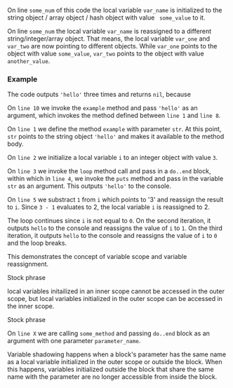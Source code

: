 <!--Initialization-->

On line `some_num` of this code the local variable `var_name` is initialized to the string object / array object / hash object with value ` some_value` to it. 

On line `some_num` the local variable `var_name` is reassigned to a different string/integer/array object. That means, the local variable `var_one` and `var_two` are now pointing to different objects. While `var_one` points to the object with value `some_value`, `var_two` points to the object with value `another_value`.

### Example

The code outputs `'hello'` three times and returns `nil`, because

On `line 10` we invoke the `example` method and pass `'hello'` as an argument, which invokes the method defined between `line 1` and `line 8`. 

On `line 1` we define the method `example` with parameter `str`. At this point, `str` points to the string object `'hello'` and makes it available to the method body.

On `line 2` we initialize a local variable `i` to an integer object with value `3`. 

On `line 3` we invoke the `loop` method call and pass in a `do..end` block, within which in `line 4`, we invoke the `puts` method and pass in the variable `str` as an argument. This outputs `'hello'` to the console.

On `line 5` we substract `1` from `i` which points to '3' and reassign the result to `i`. Since `3 - 1` evaluates to 2, the local variable `i` is reassigned to 2. 

The loop continues since `i` is not equal to `0`. On the second iteration, it outputs `hello` to the console and reassigns the value of `i` to `1`. On the third iteration, it outputs `hello` to the console and reassigns the value of `i` to `0` and the loop breaks. 

This demonstrates the concept of variable scope and variable reassignment. 



<!--Variable Scope -->

Stock phrase

local variables initailized in an inner scope cannot be accessed in the outer scope, but local variables initialized in the outer scope can be accessed in the inner scope. 



<!--Variable Shadowing -->

Stock phrase

On `line X` we are calling `some_method` and passing `do..end` block as an argument with one parameter `parameter_name`.

Variable shadowing happens when a block's parameter has the same name as a local variable initialized in the outer scope or outside the block. When this happens, variables  initialized outside the block that share the same name with the parameter are no longer accessible from inside the block. 